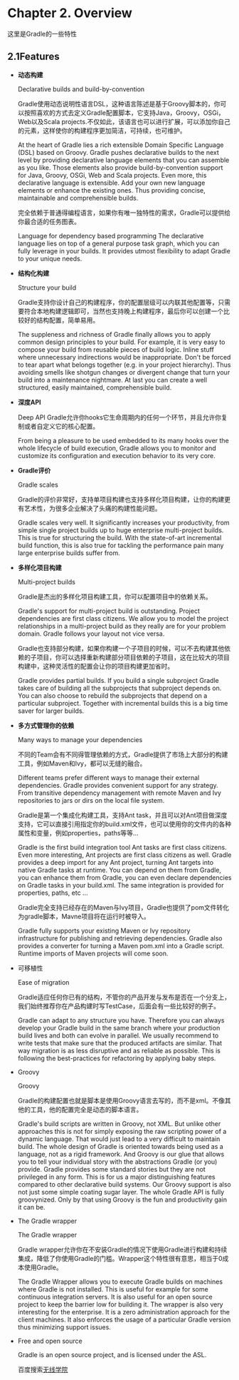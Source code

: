 # Chapter 2. Overview
这里是Gradle的一些特性
## **2.1Features**


* **动态构建**

    Declarative builds and build-by-convention
    
    Gradle使用动态说明性语言DSL，这种语言陈述是基于Groovy脚本的，你可以按照喜欢的方式去定义Gradle配置脚本，它支持Java，Groovy，OSGi，Web以及Scala projects.不仅如此，该语言也可以进行扩展，可以添加你自己的元素，这样使你的构建程序更加简洁，可持续，也可维护。

    At the heart of Gradle lies a rich extensible Domain Specific Language (DSL) based on Groovy. Gradle pushes declarative builds to the next level by providing declarative language elements that you can assemble as you like. Those elements also provide build-by-convention support for Java, Groovy, OSGi, Web and Scala projects. Even more, this declarative language is extensible. Add your own new language elements or enhance the existing ones. Thus providing concise, maintainable and comprehensible builds.

    完全依赖于普通得编程语言，如果你有唯一独特性的需求，Gradle可以提供给你最合适的任务图表。

    Language for dependency based programming
The declarative language lies on top of a general purpose task graph, which you can fully leverage in your builds. It provides utmost flexibility to adapt Gradle to your unique needs.

* **结构化构建**

    Structure your build
    
    Gradle支持你设计自己的构建程序，你的配置层级可以内联其他配置等，只需要符合本地构建逻辑即可，当然也支持晚上构建程序，最后你可以创建一个比较好的结构配置，简单易用。

    The suppleness and richness of Gradle finally allows you to apply common design principles to your build. For example, it is very easy to compose your build from reusable pieces of build logic. Inline stuff where unnecessary indirections would be inappropriate. Don't be forced to tear apart what belongs together (e.g. in your project hierarchy). Thus avoiding smells like shotgun changes or divergent change that turn your build into a maintenance nightmare. At last you can create a well structured, easily maintained, comprehensible build.

* **深度API**

    Deep API
    Gradle允许你hooks它生命周期内的任何一个环节，并且允许你复制或者自定义它的核心配置。

    From being a pleasure to be used embedded to its many hooks over the whole lifecycle of build execution, Gradle allows you to monitor and customize its configuration and execution behavior to its very core.

* **Gradle评价**

    Gradle scales
    
    Gradle的评价非常好，支持单项目构建也支持多样化项目构建，让你的构建更有艺术性，为很多企业解决了头痛的构建性能问题。
    
    Gradle scales very well. It significantly increases your productivity, from simple single project builds up to huge enterprise multi-project builds. This is true for structuring the build. With the state-of-art incremental build function, this is also true for tackling the performance pain many large enterprise builds suffer from.

* **多样化项目构建**

    Multi-project builds
    
    Gradle是杰出的多样化项目构建工具，你可以配置项目中的依赖关系。
    
    Gradle's support for multi-project build is outstanding. Project dependencies are first class citizens. We allow you to model the project relationships in a multi-project build as they really are for your problem domain. Gradle follows your layout not vice versa.

    Gradle也支持部分构建，如果你构建一个子项目的时候，可以不去构建其他依赖的子项目，你可以选择重新构建部分项目依赖的子项目，这在比较大的项目构建中，这种灵活性的配置会让你的项目构建更加省时。
    
    Gradle provides partial builds. If you build a single subproject Gradle takes care of building all the subprojects that subproject depends on. You can also choose to rebuild the subprojects that depend on a particular subproject. Together with incremental builds this is a big time saver for larger builds.

* **多方式管理你的依赖**

    Many ways to manage your dependencies

    不同的Team会有不同得管理依赖的方式，Gradle提供了市场上大部分的构建工具，例如Maven和Ivy，都可以无缝的融合。

    Different teams prefer different ways to manage their external dependencies. Gradle provides convenient support for any strategy. From transitive dependency management with remote Maven and Ivy repositories to jars or dirs on the local file system.

    Gradle是第一个集成化构建工具，支持Ant task，并且可以对Ant项目做深度支持，它可以直接引用指定你的build.xml文件，也可以使用你的文件内的各种属性和变量，例如properties，paths等等...
    
    Gradle is the first build integration tool
Ant tasks are first class citizens. Even more interesting, Ant projects are first class citizens as well. Gradle provides a deep import for any Ant project, turning Ant targets into native Gradle tasks at runtime. You can depend on them from Gradle, you can enhance them from Gradle, you can even declare dependencies on Gradle tasks in your build.xml. The same integration is provided for properties, paths, etc ...

    Gradle完全支持已经存在的Maven与Ivy项目，Gradle也提供了pom文件转化为gradle脚本，Mavne项目将在运行时被导入。

    Gradle fully supports your existing Maven or Ivy repository infrastructure for publishing and retrieving dependencies. Gradle also provides a converter for turning a Maven pom.xml into a Gradle script. Runtime imports of Maven projects will come soon.

* 可移植性

    Ease of migration
    
    Gradle适应任何你已有的结构，不管你的产品开发与发布是否在一个分支上，我们始终推荐你在产品构建时写TestCase，后面会有一些比较好的例子。
    
    Gradle can adapt to any structure you have. Therefore you can always develop your Gradle build in the same branch where your production build lives and both can evolve in parallel. We usually recommend to write tests that make sure that the produced artifacts are similar. That way migration is as less disruptive and as reliable as possible. This is following the best-practices for refactoring by applying baby steps.

* Groovy

    Groovy
    
    Gradle的构建配置也就是脚本是使用Groovy语言去写的，而不是xml。不像其他的工具，他的配置完全是动态的脚本语言。
    
    Gradle's build scripts are written in Groovy, not XML. But unlike other approaches this is not for simply exposing the raw scripting power of a dynamic language. That would just lead to a very difficult to maintain build. The whole design of Gradle is oriented towards being used as a language, not as a rigid framework. And Groovy is our glue that allows you to tell your individual story with the abstractions Gradle (or you) provide. Gradle provides some standard stories but they are not privileged in any form. This is for us a major distinguishing features compared to other declarative build systems. Our Groovy support is also not just some simple coating sugar layer. The whole Gradle API is fully groovynized. Only by that using Groovy is the fun and productivity gain it can be.

* The Gradle wrapper

    The Gradle wrapper
    
    Gradle wrapper允许你在不安装Gradle的情况下使用Gradle进行构建和持续集成，降低了你使用Gradle的门槛。Wrapper这个特性很有意思，相当于0成本使用Gradle。
    
    The Gradle Wrapper allows you to execute Gradle builds on machines where Gradle is not installed. This is useful for example for some continuous integration servers. It is also useful for an open source project to keep the barrier low for building it. The wrapper is also very interesting for the enterprise. It is a zero administration approach for the client machines. It also enforces the usage of a particular Gradle version thus minimizing support issues.

* Free and open source

    Gradle is an open source project, and is licensed under the ASL.

    百度搜索[无线学院](http://wirelesscollege.cn)

